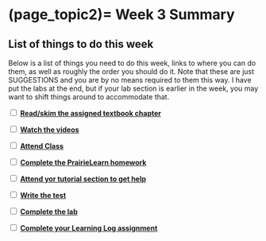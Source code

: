 (page_topic2)=
Week 3 Summary
=======================

## List of things to do this week

Below is a list of things you need to do this week, links to where you can do them, as well as roughly the order you should do it.
Note that these are just SUGGESTIONS and you are by no means required to them this way. 
I have put the labs at the end, but if your lab section is earlier in the week, you may want to shift things around to accommodate that.

<label><input type="checkbox" id="week03_task1" class="box"> [**Read/skim the assigned textbook chapter**](./readings.md)</input></label>

<label><input type="checkbox" id="week03_task2" class="box"> [**Watch the videos**](./videos.md) </input></label>

<label><input type="checkbox" id="week03_task3" class="box"> [**Attend Class**](./classes.md)</input></label>

<label><input type="checkbox" id="week03_task4" class="box"> [**Complete the PrairieLearn homework**](./homework.md) </input></label>

<label><input type="checkbox" id="week03_task5" class="box"> [**Attend yor tutorial section to get help**](https://canvas.ubc.ca/courses/81870/external_tools/5284) </input></label>

<label><input type="checkbox" id="week03_task6" class="box"> [**Write the test**](./test.md) </input></label>

<label><input type="checkbox" id="week03_task7" class="box"> [**Complete the lab**](./lab.md) </input></label>

<label><input type="checkbox" id="week03_task8" class="box"> [**Complete your Learning Log assignment**](./learninglogs.md) </input></label>